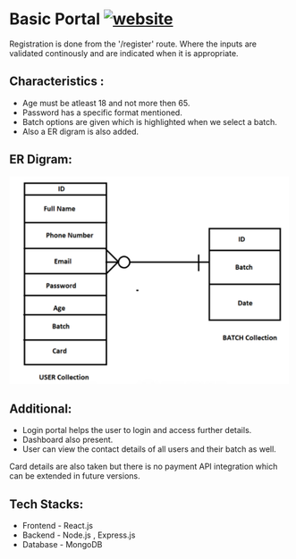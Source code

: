 # Basic Portal [![website](https://img.shields.io/website?label=Live&style=for-the-badge&url=https%3A%2F%2Fcodestackr.com)](https://portal-basic.onrender.com/register)

Registration is done from the '/register' route. Where the inputs are validated continously and are indicated when it is appropriate.
## Characteristics :
- Age must be atleast 18 and not more then 65.
- Password has a specific format mentioned.
- Batch options are given which is highlighted when we select a batch.
- Also a ER digram is also added.

## ER Digram: 
<img src="ER-diagram.jpg" width=500 />

## Additional:
- Login portal helps the user to login and access further details.
- Dashboard also present.
- User can view the contact details of all users and their batch as well.

Card details are also taken but there is no payment API integration which can be extended in future versions.

## Tech Stacks:
- Frontend - React.js
- Backend - Node.js , Express.js
- Database - MongoDB
